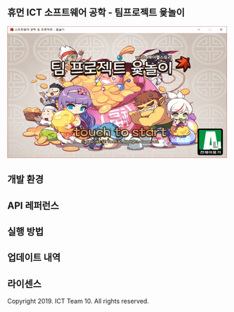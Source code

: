 


## 휴먼 ICT 소프트웨어 공학 - 팀프로젝트 윷놀이
<img src="sample.png" width="500" height="300"></img>

## 개발 환경

## API 레퍼런스

## 실행 방법

## 업데이트 내역

## 라이센스
Copyright 2019. ICT Team 10. All rights reserved.
